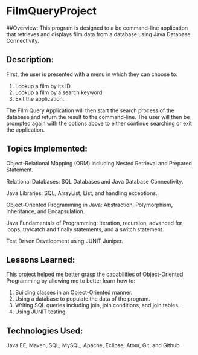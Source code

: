 # FilmQueryProject

##Overview:
This program is designed to a be command-line application that retrieves and displays film data from a database using Java Database Connectivity.

## Description:
First, the user is presented with a menu in which they can choose to:

1. Lookup a film by its ID.
2. Lookup a film by a search keyword.
3. Exit the application.

The Film Query Application will then start the search process of the database and return the result to the command-line. The user will then be prompted again with the options above to either continue searching or exit the application.

## Topics Implemented:
Object-Relational Mapping (ORM) including Nested Retrieval and Prepared Statement.

Relational Databases: SQL Databases and Java Database Connectivity.

Java Libraries: SQL, ArrayList, List, and handling exceptions.

Object-Oriented Programming in Java: Abstraction, Polymorphism, Inheritance, and Encapsulation.

Java Fundamentals of Programming: Iteration, recursion, advanced for loops, try/catch and finally statements, and a switch statement.

Test Driven Development using JUNIT Juniper.

## Lessons Learned:
This project helped me better grasp the capabilities of Object-Oriented Programming by allowing me to better learn how to:

1. Building classes in an Object-Oriented manner.
2. Using a database to populate the data of the program.
3. Writing SQL queries including join, join conditions, and join tables.
4. Using JUNIT testing.

## Technologies Used:
Java EE, Maven, SQL, MySQL, Apache, Eclipse, Atom, Git, and Github.
